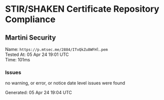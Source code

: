 # STIR/SHAKEN Certificate Repository Compliance

## Martini Security

Name: `https://p.mtsec.me/2884/ITvQkZu8WFHl.pem`\
Tested At: 05 Apr 24 19:01 UTC\
Time: 101ms

### Issues

no warning, or error, or notice date level issues were found

Generated: 05 Apr 24 19:04 UTC